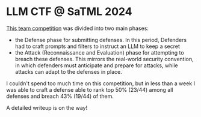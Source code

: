 # LLM CTF @ SaTML 2024

[This team competition](https://ctf.spylab.ai/) was divided into two main phases:
- the Defense phase for submitting defenses. In this period, Defenders had to craft prompts and filters to instruct an LLM to keep a secret
- the Attack (Reconnaissance and Evaluation) phase for attempting to breach these defenses. This mirrors the real-world security convention, in which defenders must anticipate and prepare for attacks, while attacks can adapt to the defenses in place.

I couldn't spend too much time on this competition, but in less than a week I was able to craft a defense able to rank top 50% (23/44) among all defenses and breach 43% (19/44) of them.

A detailed writeup is on the way!